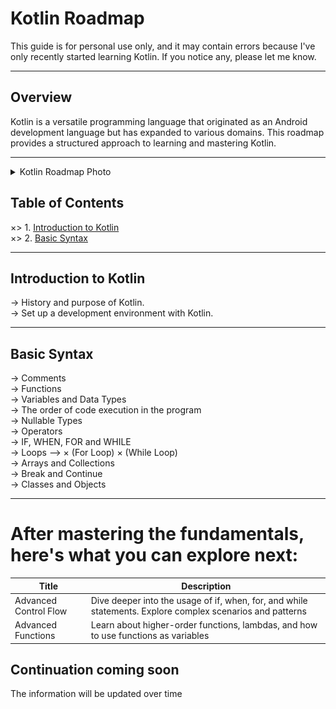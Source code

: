 # Kotlin Roadmap

  This guide is for personal use only, and it may contain errors because I've only recently started learning Kotlin. If you notice any, please let me know.

  ___

## Overview

  Kotlin is a versatile programming language that originated as an Android development language but has expanded to various domains. This roadmap provides a structured approach to learning and mastering Kotlin.

  ___

<details>
  <summary>Kotlin Roadmap Photo</summary>

  ![](https://github.com/ouo-anime/kotlin-roadmap/blob/main/kotlinRoadMapIMG.png)
</details>


## Table of Contents

  ×> 1. [Introduction to Kotlin](#introduction-to-kotlin)
  <br>
  ×> 2. [Basic Syntax](#basic-syntax)
  <br>

  ___

## Introduction to Kotlin

  -> History and purpose of Kotlin. 
  <br>
  -> Set up a development environment with Kotlin. 
  <br>

  ___

## Basic Syntax

  -> Comments 
  <br>
  -> Functions 
  <br>
  -> Variables and Data Types 
  <br>
  -> The order of code execution in the program
  <br>
  -> Nullable Types
  <br>
  -> Operators 
  <br>
  -> IF, WHEN, FOR and WHILE 
  <br>
  -> Loops -->
  × (For Loop)
  × (While Loop)
  <br>
  -> Arrays and Collections 
  <br>
  -> Break and Continue
  <br>
  -> Classes and Objects 
  <br>

  ___

# After mastering the fundamentals, here's what you can explore next:
| Title     | Description           |
| ----------- | -------------- |
| Advanced Control Flow | Dive deeper into the usage of if, when, for, and while statements. Explore complex scenarios and patterns |
| Advanced Functions | Learn about higher-order functions, lambdas, and how to use functions as variables |



## Continuation coming soon
The information will be updated over time
